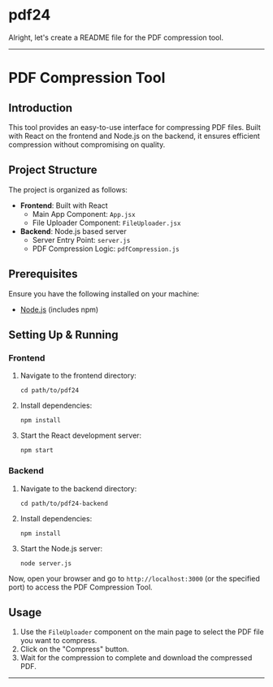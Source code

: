 # pdf24
Alright, let's create a README file for the PDF compression tool.

---

# PDF Compression Tool

## Introduction
This tool provides an easy-to-use interface for compressing PDF files. Built with React on the frontend and Node.js on the backend, it ensures efficient compression without compromising on quality.

## Project Structure
The project is organized as follows:
- **Frontend**: Built with React
  - Main App Component: `App.jsx`
  - File Uploader Component: `FileUploader.jsx`
- **Backend**: Node.js based server
  - Server Entry Point: `server.js`
  - PDF Compression Logic: `pdfCompression.js`

## Prerequisites
Ensure you have the following installed on your machine:
- [Node.js](https://nodejs.org/) (includes npm)

## Setting Up & Running

### Frontend

1. Navigate to the frontend directory:
   ```
   cd path/to/pdf24
   ```

2. Install dependencies:
   ```
   npm install
   ```

3. Start the React development server:
   ```
   npm start
   ```

### Backend

1. Navigate to the backend directory:
   ```
   cd path/to/pdf24-backend
   ```

2. Install dependencies:
   ```
   npm install
   ```

3. Start the Node.js server:
   ```
   node server.js
   ```

Now, open your browser and go to `http://localhost:3000` (or the specified port) to access the PDF Compression Tool.

## Usage

1. Use the `FileUploader` component on the main page to select the PDF file you want to compress.
2. Click on the "Compress" button.
3. Wait for the compression to complete and download the compressed PDF.

---
